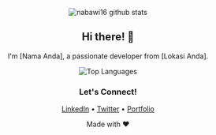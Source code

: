 <!-- Header -->
<p align="center">
  <img src="https://github-readme-stats.vercel.app/api?username=nabawi16&show_icons=true&theme=tokyonight&locale=en" alt="nabawi16 github stats" />
</p>

<!-- About Me -->
<h2 align="center">Hi there! 👋</h2>
<p align="center">I'm [Nama Anda], a passionate developer from [Lokasi Anda].</p>

<!-- Stats and Languages -->
<p align="center">
  <img src="https://github-readme-stats.vercel.app/api/top-langs?username=nabawi16&show_icons=true&theme=tokyonight&locale=en&layout=compact" alt="Top Languages" />
</p>

<!-- Contact and Follow -->
<h3 align="center">Let's Connect!</h3>
<p align="center">
  <a href="[URL LinkedIn]">LinkedIn</a> •
  <a href="[URL Twitter]">Twitter</a> •
  <a href="[URL Portfolio]">Portfolio</a>
</p>

<!-- Footer -->
<p align="center">Made with ❤️</p>
